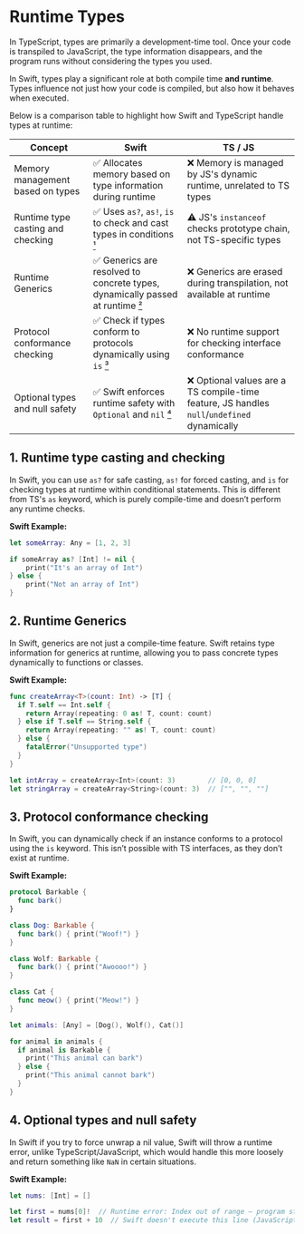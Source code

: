 # Runtime Types

In TypeScript, types are primarily a development-time tool. Once your code is transpiled to JavaScript, the type information disappears, and the program runs without considering the types you used.

In Swift, types play a significant role at both compile time **and runtime**. Types influence not just how your code is compiled, but also how it behaves when executed.

Below is a comparison table to highlight how Swift and TypeScript handle types at runtime:

| Concept                           | Swift                                                                                                       | TS / JS                                                                                     |
| --------------------------------- | ----------------------------------------------------------------------------------------------------------- | ------------------------------------------------------------------------------------------- |
| Memory management based on types  | ✅ Allocates memory based on type information during runtime                                                | ❌ Memory is managed by JS's dynamic runtime, unrelated to TS types                         |
| Runtime type casting and checking | ✅ Uses `as?`, `as!`, `is` to check and cast types in conditions [¹](#_1-runtime-type-casting-and-checking) | ⚠️ JS's `instanceof` checks prototype chain, not TS-specific types                          |
| Runtime Generics                  | ✅ Generics are resolved to concrete types, dynamically passed at runtime [²](#_2-runtime-generics)         | ❌ Generics are erased during transpilation, not available at runtime                       |
| Protocol conformance checking     | ✅ Check if types conform to protocols dynamically using `is` [³](#_3-protocol-conformance-checking)        | ❌ No runtime support for checking interface conformance                                    |
| Optional types and null safety    | ✅ Swift enforces runtime safety with `Optional` and `nil` [⁴](#_4-optional-types-and-null-safety)          | ❌ Optional values are a TS compile-time feature, JS handles `null`/`undefined` dynamically |

## 1. Runtime type casting and checking

In Swift, you can use `as?` for safe casting, `as!` for forced casting, and `is` for checking types at runtime within conditional statements. This is different from TS's `as` keyword, which is purely compile-time and doesn’t perform any runtime checks.

**Swift Example:**

```swift
let someArray: Any = [1, 2, 3]

if someArray as? [Int] != nil {
    print("It's an array of Int")
} else {
    print("Not an array of Int")
}
```

## 2. Runtime Generics

In Swift, generics are not just a compile-time feature. Swift retains type information for generics at runtime, allowing you to pass concrete types dynamically to functions or classes.

**Swift Example:**

```swift
func createArray<T>(count: Int) -> [T] {
  if T.self == Int.self {
    return Array(repeating: 0 as! T, count: count)
  } else if T.self == String.self {
    return Array(repeating: "" as! T, count: count)
  } else {
    fatalError("Unsupported type")
  }
}

let intArray = createArray<Int>(count: 3)        // [0, 0, 0]
let stringArray = createArray<String>(count: 3)  // ["", "", ""]
```

## 3. Protocol conformance checking

In Swift, you can dynamically check if an instance conforms to a protocol using the `is` keyword. This isn’t possible with TS interfaces, as they don’t exist at runtime.

**Swift Example:**

```swift
protocol Barkable {
  func bark()
}

class Dog: Barkable {
  func bark() { print("Woof!") }
}

class Wolf: Barkable {
  func bark() { print("Awoooo!") }
}

class Cat {
  func meow() { print("Meow!") }
}

let animals: [Any] = [Dog(), Wolf(), Cat()]

for animal in animals {
  if animal is Barkable {
    print("This animal can bark")
  } else {
    print("This animal cannot bark")
  }
}
```

## 4. Optional types and null safety

In Swift if you try to force unwrap a nil value, Swift will throw a runtime error, unlike TypeScript/JavaScript, which would handle this more loosely and return something like `NaN` in certain situations.

**Swift Example:**

```swift
let nums: [Int] = []

let first = nums[0]!  // Runtime error: Index out of range — program stops execution
let result = first + 10  // Swift doesn't execute this line (JavaScript would return `NaN` here)
```
